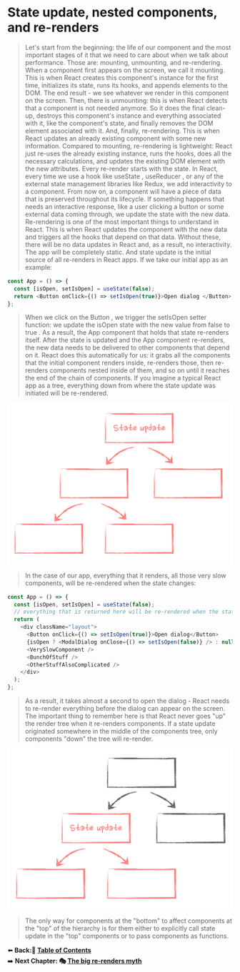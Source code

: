 # State update, nested components, and re-renders

> Let's start from the beginning: the life of our component and the most important stages of it that we need to care about when we talk about performance. Those are: mounting, unmounting, and re-rendering.
> When a component first appears on the screen, we call it mounting. This is when React creates this component's instance for the first time, initializes its state, runs its hooks, and appends elements to the DOM. The end result - we see whatever we render in this component on the screen.
> Then, there is unmounting: this is when React detects that a component is not needed anymore. So it does the final clean-up, destroys this component's instance and everything associated with it, like the component's state, and finally removes the DOM element associated with it.
> And, finally, re-rendering. This is when React updates an already existing component with some new information. Compared to mounting, re-rendering is lightweight: React just re-uses the already existing instance, runs the hooks, does all the necessary calculations, and updates the existing DOM element with the new attributes.
> Every re-render starts with the state. In React, every time we use a hook like useState , useReducer , or any of the external state management libraries like Redux, we add interactivity to a component. From now on, a component will have a piece of data that is preserved throughout its lifecycle. If something happens that needs an interactive response, like a user clicking a button or some external data coming through, we update the state with the new data.
> Re-rendering is one of the most important things to understand in React. This is when React updates the component with the new data and triggers all the hooks that depend on that data. Without these, there will be no data updates in React and, as a result, no interactivity. The app will be completely static. And state update is the initial source of all re-renders in React apps. If we take our initial app as an example:

```javascript
const App = () => {
  const [isOpen, setIsOpen] = useState(false);
  return <Button onClick={() => setIsOpen(true)}>Open dialog </Button>;
};
```

> When we click on the Button , we trigger the setIsOpen setter function: we update the isOpen state with the new value from false to true . As a result, the App component that holds that state re-renders itself.
> After the state is updated and the App component re-renders, the new data needs to be delivered to other components that depend on it. React does this automatically for us: it grabs all the components that the initial component renders inside, re-renders those, then re-renders components nested inside of them, and so on until it reaches the end of the chain of components.
> If you imagine a typical React app as a tree, everything down from where the state update was initiated will be re-rendered.

![Global-State](../img/chapter-one/global-state.png)

> In the case of our app, everything that it renders, all those very slow components, will be re-rendered when the state changes:

```javascript
const App = () => {
  const [isOpen, setIsOpen] = useState(false);
  // everything that is returned here will be re-rendered when the state is updated
  return (
    <div className="layout">
      <Button onClick={() => setIsOpen(true)}>Open dialog</Button>
      {isOpen ? <ModalDialog onClose={() => setIsOpen(false)} /> : null}
      <VerySlowComponent />
      <BunchOfStuff />
      <OtherStuffAlsoComplicated />
    </div>
  );
};
```

> As a result, it takes almost a second to open the dialog - React needs to re-render everything before the dialog can appear on the screen.
> The important thing to remember here is that React never goes "up" the render tree when it re-renders components. If a state update originated somewhere in the middle of the components tree, only components "down" the tree will re-render.

![Child-State](../img/chapter-one/child-state.png)

> The only way for components at the "bottom" to affect components at the "top" of the hierarchy is for them either to explicitly call state update in the "top" components or to pass components as functions.

⬅️ **Back:📑 [Table of Contents](../../Readme.md)**
</br>
➡️ **Next Chapter: 🎭 [The big re-renders myth](./04-The-Big-Re-Renders-Myth.md)**
